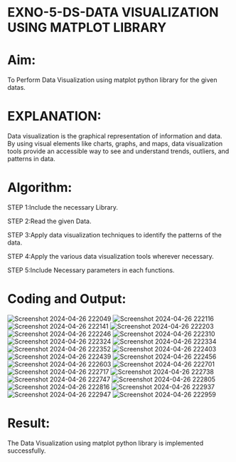 # EXNO-5-DS-DATA VISUALIZATION USING MATPLOT LIBRARY

# Aim:
  To Perform Data Visualization using matplot python library for the given datas.

# EXPLANATION:
Data visualization is the graphical representation of information and data. By using visual elements like charts, graphs, and maps, data visualization tools provide an accessible way to see and understand trends, outliers, and patterns in data.

# Algorithm:
STEP 1:Include the necessary Library.

STEP 2:Read the given Data.

STEP 3:Apply data visualization techniques to identify the patterns of the data.

STEP 4:Apply the various data visualization tools wherever necessary.

STEP 5:Include Necessary parameters in each functions.

# Coding and Output:
![Screenshot 2024-04-26 222049](https://github.com/RENUGASARAVANAN/EXNO-5-DS/assets/119292258/4d38c0f4-9cca-4211-81c4-52391eea402f)
![Screenshot 2024-04-26 222116](https://github.com/RENUGASARAVANAN/EXNO-5-DS/assets/119292258/7bde1bb4-f7bd-4b9b-b390-ff635482a6ae)
![Screenshot 2024-04-26 222141](https://github.com/RENUGASARAVANAN/EXNO-5-DS/assets/119292258/c7dcb0cf-84ee-4724-952f-3756337426a0)
![Screenshot 2024-04-26 222203](https://github.com/RENUGASARAVANAN/EXNO-5-DS/assets/119292258/82065de7-3697-4fed-ac6f-0d13988c5419)
![Screenshot 2024-04-26 222246](https://github.com/RENUGASARAVANAN/EXNO-5-DS/assets/119292258/80d92d3e-b0ec-4bb5-804b-9018f48e3298)
![Screenshot 2024-04-26 222310](https://github.com/RENUGASARAVANAN/EXNO-5-DS/assets/119292258/3c015cba-4a8f-428e-a785-3726195518a5)
![Screenshot 2024-04-26 222324](https://github.com/RENUGASARAVANAN/EXNO-5-DS/assets/119292258/753859c3-6d2d-42cb-901d-080acfcf0937)
![Screenshot 2024-04-26 222334](https://github.com/RENUGASARAVANAN/EXNO-5-DS/assets/119292258/2632704e-3eac-407b-a288-1204b7797352)
![Screenshot 2024-04-26 222352](https://github.com/RENUGASARAVANAN/EXNO-5-DS/assets/119292258/713fc1d5-e137-42e6-a3c4-0609378530f9)
![Screenshot 2024-04-26 222403](https://github.com/RENUGASARAVANAN/EXNO-5-DS/assets/119292258/cb3d71c9-8b7e-4448-bc89-db2f6299cacc)
![Screenshot 2024-04-26 222439](https://github.com/RENUGASARAVANAN/EXNO-5-DS/assets/119292258/275988e8-7564-4923-87a5-60fa45ddb446)
![Screenshot 2024-04-26 222456](https://github.com/RENUGASARAVANAN/EXNO-5-DS/assets/119292258/ff5b9dff-51a0-46a7-ab7a-30637e0f67f4)
![Screenshot 2024-04-26 222603](https://github.com/RENUGASARAVANAN/EXNO-5-DS/assets/119292258/cc9f4ae2-d2f8-40f6-8b39-6f249161d2f5)
![Screenshot 2024-04-26 222701](https://github.com/RENUGASARAVANAN/EXNO-5-DS/assets/119292258/bccbfba5-7da4-4341-93bb-019c59d59f11)
![Screenshot 2024-04-26 222717](https://github.com/RENUGASARAVANAN/EXNO-5-DS/assets/119292258/16a04371-5709-456a-bc06-22b7dab6ea76)
![Screenshot 2024-04-26 222738](https://github.com/RENUGASARAVANAN/EXNO-5-DS/assets/119292258/e84dffc2-b631-4f04-a8d1-1d3035ecbd70)
![Screenshot 2024-04-26 222747](https://github.com/RENUGASARAVANAN/EXNO-5-DS/assets/119292258/6c7a3a39-1300-44a4-8bf7-6c5970bceee5)
![Screenshot 2024-04-26 222805](https://github.com/RENUGASARAVANAN/EXNO-5-DS/assets/119292258/288b884c-2d1d-4b7e-9bf8-7d25d3d8e6cd)
![Screenshot 2024-04-26 222816](https://github.com/RENUGASARAVANAN/EXNO-5-DS/assets/119292258/35737cb5-2e74-405c-871a-964a6303bc34)
![Screenshot 2024-04-26 222937](https://github.com/RENUGASARAVANAN/EXNO-5-DS/assets/119292258/757a6a9d-9092-485c-a39f-0411ecf26af7)
![Screenshot 2024-04-26 222947](https://github.com/RENUGASARAVANAN/EXNO-5-DS/assets/119292258/25611807-032f-4c2d-bce9-6231ad7168f1)
![Screenshot 2024-04-26 222959](https://github.com/RENUGASARAVANAN/EXNO-5-DS/assets/119292258/448d681a-92e7-41a8-8362-91fbbb95eef8)



# Result:
 The Data Visualization using matplot python library is implemented successfully.

